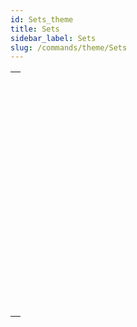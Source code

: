 ```yaml
---
id: Sets_theme
title: Sets
sidebar_label: Sets
slug: /commands/theme/Sets
---
```



||
|---|
|[<!-- INCLUDE #_command_.ADD TO SET.Syntax -->](../../commands-legacy/add-to-set.md)<br/>|
|[<!-- INCLUDE #_command_.CLEAR SET.Syntax -->](../../commands-legacy/clear-set.md)<br/>|
|[<!-- INCLUDE #_command_.COPY SET.Syntax -->](../../commands-legacy/copy-set.md)<br/>|
|[<!-- INCLUDE #_command_.CREATE EMPTY SET.Syntax -->](../../commands-legacy/create-empty-set.md)<br/>|
|[<!-- INCLUDE #_command_.CREATE SET.Syntax -->](../../commands-legacy/create-set.md)<br/>|
|[<!-- INCLUDE #_command_.CREATE SET FROM ARRAY.Syntax -->](../../commands-legacy/create-set-from-array.md)<br/>|
|[<!-- INCLUDE #_command_.DIFFERENCE.Syntax -->](../../commands-legacy/difference.md)<br/>|
|[<!-- INCLUDE #_command_.INTERSECTION.Syntax -->](../../commands-legacy/intersection.md)<br/>|
|[<!-- INCLUDE #_command_.Is in set.Syntax -->](../../commands-legacy/is-in-set.md)<br/>|
|[<!-- INCLUDE #_command_.LOAD SET.Syntax -->](../../commands-legacy/load-set.md)<br/>|
|[<!-- INCLUDE #_command_.Records in set.Syntax -->](../../commands-legacy/records-in-set.md)<br/>|
|[<!-- INCLUDE #_command_.REMOVE FROM SET.Syntax -->](../../commands-legacy/remove-from-set.md)<br/>|
|[<!-- INCLUDE #_command_.SAVE SET.Syntax -->](../../commands-legacy/save-set.md)<br/>|
|[<!-- INCLUDE #_command_.UNION.Syntax -->](../../commands-legacy/union.md)<br/>|
|[<!-- INCLUDE #_command_.USE SET.Syntax -->](../../commands-legacy/use-set.md)<br/>|
